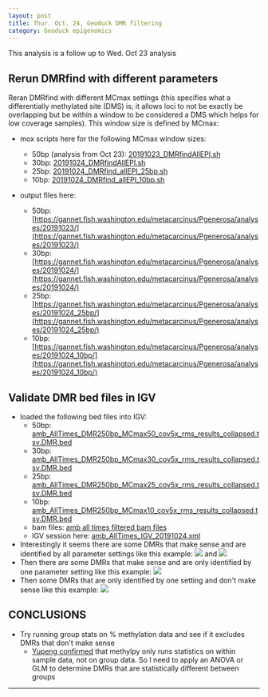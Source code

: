 ```yaml
---
layout: post
title: Thur. Oct. 24, Geoduck DMR filtering
category: Geoduck epigenomics
---
```


This analysis is a follow up to Wed. Oct 23 analysis

## Rerun DMRfind with different parameters
Reran DMRfind with different MCmax settings (this specifies what a differentially methylated site (DMS) is; it allows loci to not be exactly  be overlapping but be within a window to be considered a DMS which helps for low coverage samples). This window size is defined by MCmax:

- mox scripts here for the following MCmax window sizes: 
	- 50bp (analysis from Oct 23):  [20191023_DMRfindAllEPI.sh](https://gannet.fish.washington.edu/metacarcinus/mox_jobs/20191023_DMRfindAllEPI.sh)
	- 30bp:  [20191024_DMRfindAllEPI.sh](https://gannet.fish.washington.edu/metacarcinus/mox_jobs/20191024_DMRfindAllEPI.sh)
	- 25bp:  [20191024_DMRfind_allEPI_25bp.sh](https://gannet.fish.washington.edu/metacarcinus/mox_jobs/20191024_DMRfind_allEPI_25bp.sh)
	- 10bp: [20191024_DMRfind_allEPI_10bp.sh](https://gannet.fish.washington.edu/metacarcinus/mox_jobs/20191024_DMRfind_allEPI_10bp.sh)

- output files here: 
	- 50bp: [https://gannet.fish.washington.edu/metacarcinus/Pgenerosa/analyses/20191023/](https://gannet.fish.washington.edu/metacarcinus/Pgenerosa/analyses/20191023/)
	- 30bp: [https://gannet.fish.washington.edu/metacarcinus/Pgenerosa/analyses/20191024/](https://gannet.fish.washington.edu/metacarcinus/Pgenerosa/analyses/20191024/)
	- 25bp: [https://gannet.fish.washington.edu/metacarcinus/Pgenerosa/analyses/20191024_25bp/](https://gannet.fish.washington.edu/metacarcinus/Pgenerosa/analyses/20191024_25bp/)
	- 10bp: [https://gannet.fish.washington.edu/metacarcinus/Pgenerosa/analyses/20191024_10bp/](https://gannet.fish.washington.edu/metacarcinus/Pgenerosa/analyses/20191024_10bp/)

## Validate DMR bed files in IGV
- loaded the following bed files into IGV:
	- 50bp: [amb_AllTimes_DMR250bp_MCmax50_cov5x_rms_results_collapsed.tsv.DMR.bed](https://gannet.fish.washington.edu/metacarcinus/Pgenerosa/analyses/20191023/amb_AllTimes_DMR250bp_MCmax50_cov5x_rms_results_collapsed.tsv.DMR.bed)
	- 30bp: [amb_AllTimes_DMR250bp_MCmax30_cov5x_rms_results_collapsed.tsv.DMR.bed](https://gannet.fish.washington.edu/metacarcinus/Pgenerosa/analyses/20191024/amb_AllTimes_DMR250bp_MCmax30_cov5x_rms_results_collapsed.tsv.DMR.bed)
	- 25bp: [amb_AllTimes_DMR250bp_MCmax25_cov5x_rms_results_collapsed.tsv.DMR.bed](https://gannet.fish.washington.edu/metacarcinus/Pgenerosa/analyses/20191024_25bp/amb_AllTimes_DMR250bp_MCmax25_cov5x_rms_results_collapsed.tsv.DMR.bed)
	- 10bp: [amb_AllTimes_DMR250bp_MCmax10_cov5x_rms_results_collapsed.tsv.DMR.bed](https://gannet.fish.washington.edu/metacarcinus/Pgenerosa/analyses/20191024_10bp/amb_AllTimes_DMR250bp_MCmax10_cov5x_rms_results_collapsed.tsv.DMR.bed)
	- bam files: [amb all times filtered bam files](https://gannet.fish.washington.edu/metacarcinus/Pgenerosa/analyses/20190926/allAmb/)
	- IGV session here: [amb_AllTimes_IGV_20191024.xml](https://github.com/shellywanamaker/Shelly_Pgenerosa/blob/master/analyses/Amb_all_determineDMRfindParams/amb_AllTimes_IGV_20191024.xml) 
- Interestingly it seems there are some DMRs that make sense and are identified by all parameter settings like this example:  [![](https://raw.githubusercontent.com/shellywanamaker/Shelly_Pgenerosa/master/analyses/Amb_all_determineDMRfindParams/img/20191024/Screen%20Shot%202019-10-27%20at%203.13.15_2%20PM.png)](https://raw.githubusercontent.com/shellywanamaker/Shelly_Pgenerosa/master/analyses/Amb_all_determineDMRfindParams/img/20191024/Screen%20Shot%202019-10-27%20at%203.13.15_2%20PM.png)
and [![](https://raw.githubusercontent.com/shellywanamaker/Shelly_Pgenerosa/master/analyses/Amb_all_determineDMRfindParams/img/20191024/Screen%20Shot%202019-10-27%20at%203.12.13_1%20PM.png)](https://raw.githubusercontent.com/shellywanamaker/Shelly_Pgenerosa/master/analyses/Amb_all_determineDMRfindParams/img/20191024/Screen%20Shot%202019-10-27%20at%203.12.13_1%20PM.png)
- Then there are some DMRs that make sense and are only identified by one parameter setting like this example:  [![](https://raw.githubusercontent.com/shellywanamaker/Shelly_Pgenerosa/master/analyses/Amb_all_determineDMRfindParams/img/20191024/Screen%20Shot%202019-10-28%20at%2010.59.33%20PM.png)](https://raw.githubusercontent.com/shellywanamaker/Shelly_Pgenerosa/master/analyses/Amb_all_determineDMRfindParams/img/20191024/Screen%20Shot%202019-10-28%20at%2010.59.33%20PM.png) 
- Then some DMRs that are only identified by one setting and don't make sense like this example: [![](https://raw.githubusercontent.com/shellywanamaker/Shelly_Pgenerosa/master/analyses/Amb_all_determineDMRfindParams/img/20191024/Screen%20Shot%202019-10-27%20at%203.04.48%20PM.png)](https://raw.githubusercontent.com/shellywanamaker/Shelly_Pgenerosa/master/analyses/Amb_all_determineDMRfindParams/img/20191024/Screen%20Shot%202019-10-27%20at%203.04.48%20PM.png)

## CONCLUSIONS
-  Try running group stats on % methylation data and see if it excludes DMRs that don't make sense
	- [Yupeng confirmed](https://github.com/yupenghe/methylpy/issues/41) that methylpy only runs statistics on within sample data, not on group data. So I need to apply an ANOVA or GLM to determine DMRs that are statistically different between groups  



 

***